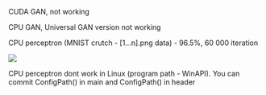 CUDA GAN, not working

CPU GAN, Universal GAN version not working 

CPU perceptron (MNIST crutch - [1...n].png data) - 96.5%, 60 000 iteration

![](https://github.com/stasan320/GraphGAN/blob/master/image/console.png)


CPU perceptron dont work in Linux (program path - WinAPI). You can commit ConfigPath() in main and ConfigPath() in header
